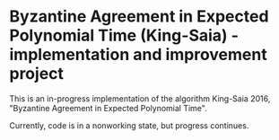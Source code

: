 # Byzantine Agreement in Expected Polynomial Time (King-Saia) - implementation and improvement project

This is an in-progress implementation of the algorithm King-Saia 2016, "Byzantine Agreement in Expected Polynomial Time".

Currently, code is in a nonworking state, but progress continues.
